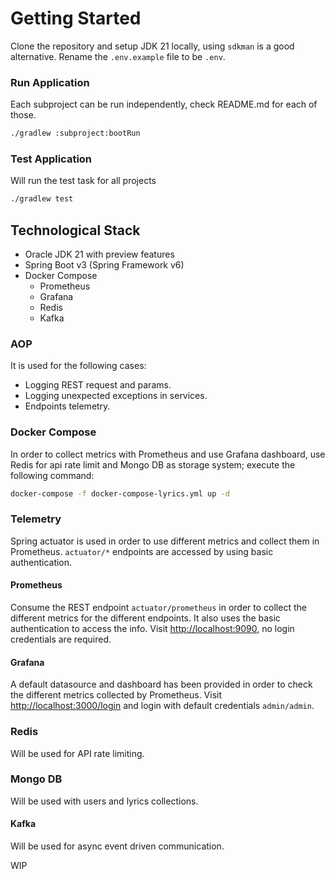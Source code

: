 # Getting Started

Clone the repository and setup JDK 21 locally, using `sdkman` is a good alternative.
Rename the `.env.example` file to be `.env`.

### Run Application

Each subproject can be run independently, check README.md for each of those.

```bash
./gradlew :subproject:bootRun
```

### Test Application

Will run the test task for all projects

```bash
./gradlew test
```

## Technological Stack

* Oracle JDK 21 with preview features
* Spring Boot v3 (Spring Framework v6)
* Docker Compose
  * Prometheus
  * Grafana
  * Redis
  * Kafka

### AOP

It is used for the following cases:
* Logging REST request and params.
* Logging unexpected exceptions in services.
* Endpoints telemetry.

### Docker Compose

In order to collect metrics with Prometheus and use Grafana dashboard, use Redis for api rate limit and Mongo DB as storage system; execute the following command:

```bash
docker-compose -f docker-compose-lyrics.yml up -d 
```

### Telemetry

Spring actuator is used in order to use different metrics and collect them in Prometheus.
`actuator/*` endpoints are accessed by using basic authentication.

#### Prometheus

Consume the REST endpoint `actuator/prometheus` in order to collect the different metrics for the different endpoints.
It also uses the basic authentication to access the info.
Visit [http://localhost:9090](http://localhost:9090), no login credentials are required.

#### Grafana

A default datasource and dashboard has been provided in order to check the different metrics collected by Prometheus.
Visit [http://localhost:3000/login](http://localhost:3000/login) and login with default credentials `admin/admin`.

### Redis

Will be used for API rate limiting.

### Mongo DB

Will be used with users and lyrics collections.

#### Kafka

Will be used for async event driven communication.

WIP
